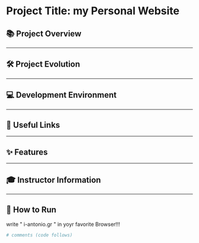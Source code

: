 # Project Title: my Personal Website
 
## 📚 Project Overview
 
---
 
## 🛠️ Project Evolution
 
---
 
## 💻 Development Environment
 
---
 
## 🔗 Useful Links
 
---
 
## ✨ Features
 
---
 
## 🎓 Instructor Information
 
---
 
## 🚀 How to Run

write " i-antonio.gr " in yoyr favorite Browser!!!
 
```bash
# comments (code follows)
```
